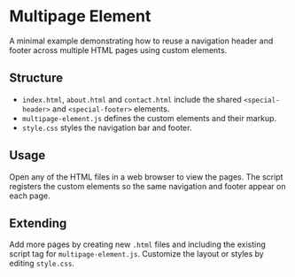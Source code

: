# Multipage Element

A minimal example demonstrating how to reuse a navigation header and footer across multiple HTML pages using custom elements.

## Structure

-  `index.html`, `about.html` and `contact.html` include the shared `<special-header>` and `<special-footer>` elements.
-  `multipage-element.js` defines the custom elements and their markup.
-  `style.css` styles the navigation bar and footer.

## Usage

Open any of the HTML files in a web browser to view the pages. The script registers the custom elements so the same navigation and footer appear on each page.

## Extending

Add more pages by creating new `.html` files and including the existing script tag for `multipage-element.js`. Customize the layout or styles by editing `style.css`.
